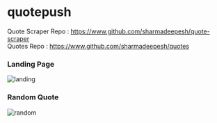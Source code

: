 # quotepush
Quote Scraper Repo : https://www.github.com/sharmadeepesh/quote-scraper <br>
Quotes Repo : https://www.github.com/sharmadeepesh/quotes <br>

<h3>Landing Page</h3>

![landing]('https://raw.githubusercontent.com/sharmadeepesh/quotepush/master/landing.PNG')

<h3>Random Quote</h3>

![random]('https://raw.githubusercontent.com/sharmadeepesh/quotepush/master/random.PNG')
